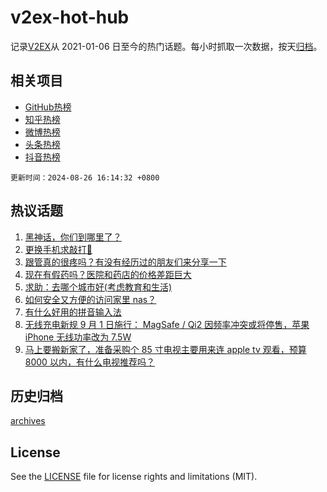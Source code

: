 # v2ex-hot-hub

 记录[V2EX](https://www.v2ex.com/)从 2021-01-06 日至今的热门话题。每小时抓取一次数据，按天[归档](archives)。
 
 ## 相关项目

- [GitHub热榜](https://github.com/lonnyzhang423/github-hot-hub)
- [知乎热榜](https://github.com/lonnyzhang423/zhihu-hot-hub)
- [微博热榜](https://github.com/lonnyzhang423/weibo-hot-hub)
- [头条热榜](https://github.com/lonnyzhang423/toutiao-hot-hub)
- [抖音热榜](https://github.com/lonnyzhang423/douyin-hot-hub)


 `更新时间：2024-08-26 16:14:32 +0800`

## 热议话题

1. [黑神话，你们到哪里了？](https://www.v2ex.com/t/1067731)
1. [更换手机求敲打🔨](https://www.v2ex.com/t/1067735)
1. [跟管真的很疼吗？有没有经历过的朋友们来分享一下](https://www.v2ex.com/t/1067796)
1. [现在有假药吗？医院和药店的价格差距巨大](https://www.v2ex.com/t/1067632)
1. [求助：去哪个城市好(考虑教育和生活)](https://www.v2ex.com/t/1067790)
1. [如何安全又方便的访问家里 nas？](https://www.v2ex.com/t/1067703)
1. [有什么好用的拼音输入法](https://www.v2ex.com/t/1067722)
1. [无线充电新规 9 月 1 日施行： MagSafe / Qi2 因频率冲突或将停售，苹果 iPhone 无线功率改为 7.5W](https://www.v2ex.com/t/1067716)
1. [马上要搬新家了，准备采购个 85 寸电视主要用来连 apple tv 观看，预算 8000 以内，有什么电视推荐吗？](https://www.v2ex.com/t/1067793)

## 历史归档

[archives](archives)

## License

See the [LICENSE](LICENSE) file for license rights and limitations (MIT).
